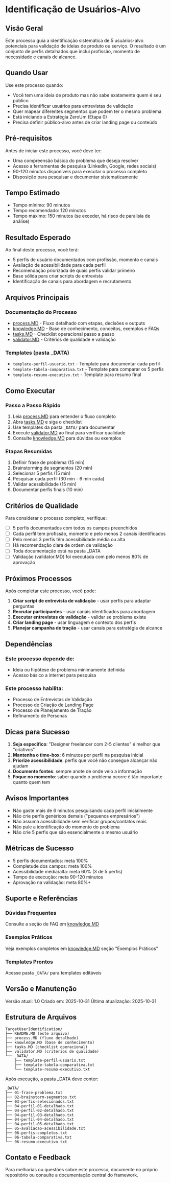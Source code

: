 # Identificação de Usuários-Alvo

## Visão Geral

Este processo guia a identificação sistemática de 5 usuários-alvo potenciais para validação de ideias de produto ou serviço. O resultado é um conjunto de perfis detalhados que inclui profissão, momento de necessidade e canais de alcance.

## Quando Usar

Use este processo quando:
- Você tem uma ideia de produto mas não sabe exatamente quem é seu público
- Precisa identificar usuários para entrevistas de validação
- Quer mapear diferentes segmentos que podem ter o mesmo problema
- Está iniciando a Estratégia ZeroUm (Etapa 0)
- Precisa definir público-alvo antes de criar landing page ou conteúdo

## Pré-requisitos

Antes de iniciar este processo, você deve ter:
- Uma compreensão básica do problema que deseja resolver
- Acesso a ferramentas de pesquisa (LinkedIn, Google, redes sociais)
- 90-120 minutos disponíveis para executar o processo completo
- Disposição para pesquisar e documentar sistematicamente

## Tempo Estimado

- Tempo mínimo: 90 minutos
- Tempo recomendado: 120 minutos
- Tempo máximo: 150 minutos (se exceder, há risco de paralisia de análise)

## Resultado Esperado

Ao final deste processo, você terá:
- 5 perfis de usuário documentados com profissão, momento e canais
- Avaliação de acessibilidade para cada perfil
- Recomendação priorizada de quais perfis validar primeiro
- Base sólida para criar scripts de entrevista
- Identificação de canais para abordagem e recrutamento

## Arquivos Principais

### Documentação do Processo

- [process.MD](process.MD) - Fluxo detalhado com etapas, decisões e outputs
- [knowledge.MD](knowledge.MD) - Base de conhecimento, conceitos, exemplos e FAQs
- [tasks.MD](tasks.MD) - Checklist operacional passo a passo
- [validator.MD](validator.MD) - Critérios de qualidade e validação

### Templates (pasta _DATA)

- `template-perfil-usuario.txt` - Template para documentar cada perfil
- `template-tabela-comparativa.txt` - Template para comparar os 5 perfis
- `template-resumo-executivo.txt` - Template para resumo final

## Como Executar

### Passo a Passo Rápido

1. Leia [process.MD](process.MD) para entender o fluxo completo
2. Abra [tasks.MD](tasks.MD) e siga o checklist
3. Use templates da pasta `_DATA/` para documentar
4. Execute [validator.MD](validator.MD) ao final para verificar qualidade
5. Consulte [knowledge.MD](knowledge.MD) para dúvidas ou exemplos

### Etapas Resumidas

1. Definir frase de problema (15 min)
2. Brainstorming de segmentos (20 min)
3. Selecionar 5 perfis (15 min)
4. Pesquisar cada perfil (30 min - 6 min cada)
5. Validar acessibilidade (15 min)
6. Documentar perfis finais (10 min)

## Critérios de Qualidade

Para considerar o processo completo, verifique:
- [ ] 5 perfis documentados com todos os campos preenchidos
- [ ] Cada perfil tem profissão, momento e pelo menos 2 canais identificados
- [ ] Pelo menos 3 perfis têm acessibilidade média ou alta
- [ ] Há recomendação clara de ordem de validação
- [ ] Toda documentação está na pasta _DATA
- [ ] Validação (validator.MD) foi executada com pelo menos 80% de aprovação

## Próximos Processos

Após completar este processo, você pode:
1. **Criar script de entrevista de validação** - usar perfis para adaptar perguntas
2. **Recrutar participantes** - usar canais identificados para abordagem
3. **Executar entrevistas de validação** - validar se problema existe
4. **Criar landing page** - usar linguagem e contexto dos perfis
5. **Planejar campanha de tração** - usar canais para estratégia de alcance

## Dependências

### Este processo depende de:
- Ideia ou hipótese de problema minimamente definida
- Acesso básico a internet para pesquisa

### Este processo habilita:
- Processo de Entrevistas de Validação
- Processo de Criação de Landing Page
- Processo de Planejamento de Tração
- Refinamento de Personas

## Dicas para Sucesso

1. **Seja específico**: "Designer freelancer com 2-5 clientes" é melhor que "criativos"
2. **Mantenha o time-box**: 6 minutos por perfil na pesquisa inicial
3. **Priorize acessibilidade**: perfis que você não consegue alcançar não ajudam
4. **Documente fontes**: sempre anote de onde veio a informação
5. **Foque no momento**: saber quando o problema ocorre é tão importante quanto quem tem

## Avisos Importantes

- Não gaste mais de 6 minutos pesquisando cada perfil inicialmente
- Não crie perfis genéricos demais ("pequenos empresários")
- Não assuma acessibilidade sem verificar grupos/contatos reais
- Não pule a identificação do momento do problema
- Não crie 5 perfis que são essencialmente o mesmo usuário

## Métricas de Sucesso

- 5 perfis documentados: meta 100%
- Completude dos campos: meta 100%
- Acessibilidade média/alta: meta 60% (3 de 5 perfis)
- Tempo de execução: meta 90-120 minutos
- Aprovação na validação: meta 80%+

## Suporte e Referências

### Dúvidas Frequentes
Consulte a seção de FAQ em [knowledge.MD](knowledge.MD)

### Exemplos Práticos
Veja exemplos completos em [knowledge.MD](knowledge.MD) seção "Exemplos Práticos"

### Templates Prontos
Acesse pasta `_DATA/` para templates editáveis

## Versão e Manutenção

Versão atual: 1.0
Criado em: 2025-10-31
Última atualização: 2025-10-31

## Estrutura de Arquivos

```
TargetUserIdentification/
├── README.MD (este arquivo)
├── process.MD (fluxo detalhado)
├── knowledge.MD (base de conhecimento)
├── tasks.MD (checklist operacional)
├── validator.MD (critérios de qualidade)
└── _DATA/
    ├── template-perfil-usuario.txt
    ├── template-tabela-comparativa.txt
    └── template-resumo-executivo.txt
```

Após execução, a pasta _DATA deve conter:
```
_DATA/
├── 01-frase-problema.txt
├── 02-brainstorm-segmentos.txt
├── 03-perfis-selecionados.txt
├── 04-perfil-01-detalhado.txt
├── 04-perfil-02-detalhado.txt
├── 04-perfil-03-detalhado.txt
├── 04-perfil-04-detalhado.txt
├── 04-perfil-05-detalhado.txt
├── 05-avaliacao-acessibilidade.txt
├── 06-perfis-completos.txt
├── 06-tabela-comparativa.txt
└── 06-resumo-executivo.txt
```

## Contato e Feedback

Para melhorias ou questões sobre este processo, documente no próprio repositório ou consulte a documentação central do framework.

